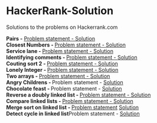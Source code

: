 HackerRank-Solution
===================

Solutions to the problems on Hackerrank.com

<b>Pairs -</b> <a href = "https://www.hackerrank.com/challenges/pairs">Problem statement - </a> <a href = "https://github.com/ShrikantJadhav/HackerRank-Solution/blob/master/Pairs.cpp" > Solution </a><br>
<b>Closest Numbers - </b> <a href = "https://www.hackerrank.com/challenges/closest-numbers">Problem statement - </a> <a href = "https://github.com/ShrikantJadhav/HackerRank-Solution/blob/master/closest.cpp" > Solution </a><br>
<b>Service lane - </b> <a href = "https://www.hackerrank.com/challenges/service-lane">Problem statement - </a> <a href = "https://github.com/ShrikantJadhav/HackerRank-Solution/blob/master/Service_lane.cpp" > Solution </a><br>
<b>Identifying comments - </b> <a href = "https://www.hackerrank.com/challenges/ide-identifying-comments">Problem statement - </a> <a href = "https://github.com/ShrikantJadhav/HackerRank-Solution/blob/master/Service_lane.cpp" > Solution </a><br>
<b>Couting sort 2 - </b> <a href = "https://www.hackerrank.com/challenges/countingsort2">Problem statement - </a> <a href = "https://github.com/ShrikantJadhav/HackerRank-Solution/blob/master/counting_sort2.cpp" > Solution </a><br>
<b>Lonely Integer - </b> <a href = "https://www.hackerrank.com/challenges/lonely-integer">Problem statement - </a> <a href = "https://github.com/ShrikantJadhav/HackerRank-Solution/blob/master/LonelyInteger.cpp"> Solution </a> <br>
<b>Two arrays - </b> <a href = "https://www.hackerrank.com/challenges/two-arrays">Problem statement - </a> <a href = "https://github.com/ShrikantJadhav/HackerRank-Solution/blob/master/TwoArrays.cpp"> Solution </a> <br>
<b>Angry Childrens - </b> <a hreaf = "https://www.hackerrank.com/challenges/angry-children">Problem statement - </a> <a href = "https://github.com/ShrikantJadhav/HackerRank-Solution/blob/master/AngryChildrens.cpp"> Solution </a><br>
<b>Chocolate feast - </b> <a hreaf="https://www.hackerrank.com/challenges/chocolate-feast">Problem statement - </a> <a href ="https://github.com/ShrikantJadhav/HackerRank-Solution/blob/master/ChocolateFeast.cpp"> Solution </a><br>
<b>Reverse a doubly linked list - </b> <a href = "https://www.hackerrank.com/challenges/reverse-a-doubly-linked-list">Problem statement - </a>
<a href =
"https://github.com/ShrikantJadhav/HackerRank-Solution/blob/master/ReverseDoublyLinkedList.cpp"> Solution </a><br>
<b>Compare linked lists - </b> <a href = "https://www.hackerrank.com/challenges/compare-two-linked-lists">Problem statement - </a><a href = "https://github.com/ShrikantJadhav/HackerRank-Solution/blob/master/CompareLinkedLists.cpp"> Solution</a><br>
<b>Merge sort on linked list - </b> <a href = "https://www.hackerrank.com/challenges/merge-two-sorted-linked-lists">Problem statement</a> <a href = "https://github.com/ShrikantJadhav/HackerRank-Solution/blob/master/MergeSortLinkedLists.cpp"> Solution</a><br>
<b>Detect cycle in linked list</b><a hreaf = "https://www.hackerrank.com/challenges/detect-whether-a-linked-list-contains-a-cycle">Problem statement - </a> <a href = "https://github.com/ShrikantJadhav/HackerRank-Solution/blob/master/LinkedListCycle.cpp"> Solution</a><br>
